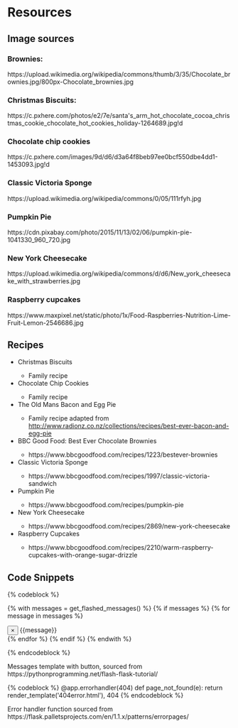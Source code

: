 <h1>Resources</h1>
<h2>Image sources</h2>
<h3>Brownies:</h3>
https://upload.wikimedia.org/wikipedia/commons/thumb/3/35/Chocolate_brownies.jpg/800px-Chocolate_brownies.jpg
<h3>Christmas Biscuits:</h3>
https://c.pxhere.com/photos/e2/7e/santa's_arm_hot_chocolate_cocoa_christmas_cookie_chocolate_hot_cookies_holiday-1264689.jpg!d
<h3>Chocolate chip cookies</h3>
https://c.pxhere.com/images/9d/d6/d3a64f8beb97ee0bcf550dbe4dd1-1453093.jpg!d
<h3>Classic Victoria Sponge</h3>
https://upload.wikimedia.org/wikipedia/commons/0/05/111rfyh.jpg
<h3>Pumpkin Pie</h3>
https://cdn.pixabay.com/photo/2015/11/13/02/06/pumpkin-pie-1041330_960_720.jpg
<h3> New York Cheesecake</h3>
https://upload.wikimedia.org/wikipedia/commons/d/d6/New_york_cheesecake_with_strawberries.jpg
<h3>Raspberry cupcakes</h3>
https://www.maxpixel.net/static/photo/1x/Food-Raspberries-Nutrition-Lime-Fruit-Lemon-2546686.jpg

<h2>Recipes</h2>
<ul>

<li>Christmas Biscuits</li>
<ul>
<li>Family recipe</li>
</ul>

<li>Chocolate Chip Cookies</li>
<ul>
<li>Family recipe</li>
</ul>

<li>The Old Mans Bacon and Egg Pie</li>
<ul>
<li>Family recipe adapted from <a href="http://www.radionz.co.nz/collections/recipes/best-ever-bacon-and-egg-pie">http://www.radionz.co.nz/collections/recipes/best-ever-bacon-and-egg-pie</a></li>
</ul>

<li>BBC Good Food: Best Ever Chocolate Brownies</li>
<ul>
<li>https://www.bbcgoodfood.com/recipes/1223/bestever-brownies</li>
</ul>

<li>Classic Victoria Sponge</li>
<ul>
<li>https://www.bbcgoodfood.com/recipes/1997/classic-victoria-sandwich</li>
</ul>

<li>Pumpkin Pie</li>
<ul>
<li>https://www.bbcgoodfood.com/recipes/pumpkin-pie</li>
</ul>

<li>New York Cheesecake</li>
<ul>
<li>https://www.bbcgoodfood.com/recipes/2869/new-york-cheesecake</li>
</ul>

<li>Raspberry Cupcakes</li>
<ul>
<li>https://www.bbcgoodfood.com/recipes/2210/warm-raspberry-cupcakes-with-orange-sugar-drizzle</li>
</ul>


</ul>


<h2> Code Snippets </h2>
{% codeblock %}

{% with messages = get_flashed_messages() %}
	  {% if messages %}
	    {% for message in messages %}
		  <div class="alert alert-warning alert-dismissible" role="alert">
		  <button type="button" class="close" data-dismiss="alert" aria-label="Close"><span aria-hidden="true">×</span></button>
			{{message}}
		  </div>
		{% endfor %}
	  {% endif %}
	{% endwith %} 

{% endcodeblock %}

<p>Messages template with button, sourced from https://pythonprogramming.net/flash-flask-tutorial/</p>

{% codeblock %}
@app.errorhandler(404)
def page_not_found(e):
    return render_template('404error.html'), 404
{% endcodeblock %}
<p>Error handler function sourced from https://flask.palletsprojects.com/en/1.1.x/patterns/errorpages/</p>
